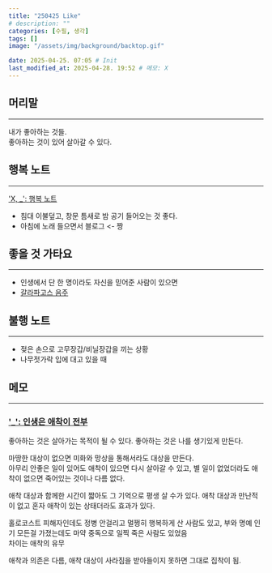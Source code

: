 ```yaml
---
title: "250425 Like"
# description: ""
categories: [수필, 생각]
tags: []
image: "/assets/img/background/backtop.gif"

date: 2025-04-25. 07:05 # Init
last_modified_at: 2025-04-28. 19:52 # 메모: X
---
```


## 머리말

---

내가 좋아하는 것들.  
좋아하는 것이 있어 살아갈 수 있다.  

## 행복 노트

---

['X, _': 행복 노트](https://x.com/pitco_dew/status/1845465738641129535)  

- 침대 이불덮고, 창문 틈새로 밤 공기 들어오는 것 좋다.
- 아침에 노래 들으면서 블로그 <- 짱

## 좋을 것 가타요

---

- 인생에서 단 한 명이라도 자신을 믿어준 사람이 있으면
- [갈라파고스 음주](https://x.com/hwanggarome0/status/1904156607396614269)

## 불행 노트

---

- 젖은 손으로 고무장갑/비닐장갑을 끼는 상황
- 나무젓가락 입에 대고 있을 때

## 메모

---

### ['_': 인생은 애착이 전부](https://x.com/chris3568745/status/1915672403038097740)

좋아하는 것은 살아가는 목적이 될 수 있다. 좋아하는 것은 나를 생기있게 만든다.  

마땅한 대상이 없으면 미화와 망상을 통해서라도 대상을 만든다.  
아무리 안좋은 일이 있어도 애착이 있으면 다시 살아갈 수 있고, 별 일이 없었더라도 애착이 없으면 죽어있는 것이나 다름 없다.  

애착 대상과 함께한 시간이 짧아도 그 기억으로 평생 살 수가 있다. 애착 대상과 만난적이 없고 혼자 애착이 있는 상태더라도 효과가 있다.  

홀로코스트 피해자인데도 정병 안걸리고 멀쩡히 행복하게 산 사람도 있고, 부와 명예 인기 모든걸 가졌는데도 마약 중독으로 일찍 죽은 사람도 있었음  
차이는 애착의 유무  

애착과 의존은 다름, 애착 대상이 사라짐을 받아들이지 못하면 그대로 집착이 됨.
